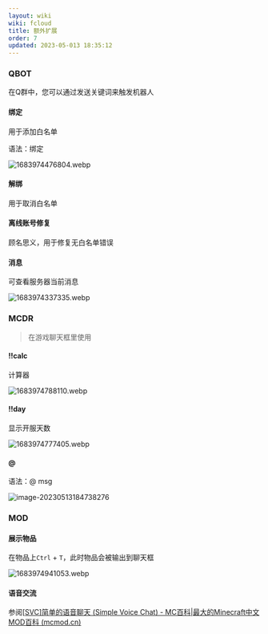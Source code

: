 ```yaml
---
layout: wiki
wiki: fcloud
title: 额外扩展
order: 7
updated: 2023-05-013 18:35:12
---
```


### QBOT

在Q群中，您可以通过发送关键词来触发机器人

#### 绑定

用于添加白名单

语法：绑定 <playername>

![1683974476804.webp](https://onep.hzchu.top/mount/pic/2023/05/13/645f694d444d6.webp)

#### 解绑

用于取消白名单

#### 离线账号修复

顾名思义，用于修复无白名单错误

#### 消息

可查看服务器当前消息

![1683974337335.webp](https://onep.hzchu.top/mount/pic/2023/05/13/645f68c280108.webp)

### MCDR

> 在游戏聊天框里使用

#### !!calc

计算器

![1683974788110.webp](https://onep.hzchu.top/mount/pic/2023/05/13/645f6a8415f13.webp)

#### !!day

显示开服天数

![1683974777405.webp](https://onep.hzchu.top/mount/pic/2023/05/13/645f6a7aa15a2.webp)

#### @

语法：@ <playername> msg

![image-20230513184738276](C:\Users\22383\AppData\Roaming\Typora\typora-user-images\image-20230513184738276.png)

### MOD

#### 展示物品

在物品上`Ctrl` + `T`，此时物品会被输出到聊天框

![1683974941053.webp](https://onep.hzchu.top/mount/pic/2023/05/13/645f6b1e055bc.webp)

#### 语音交流

参阅[[SVC\]简单的语音聊天 (Simple Voice Chat) - MC百科|最大的Minecraft中文MOD百科 (mcmod.cn)](https://www.mcmod.cn/class/3693.html)
